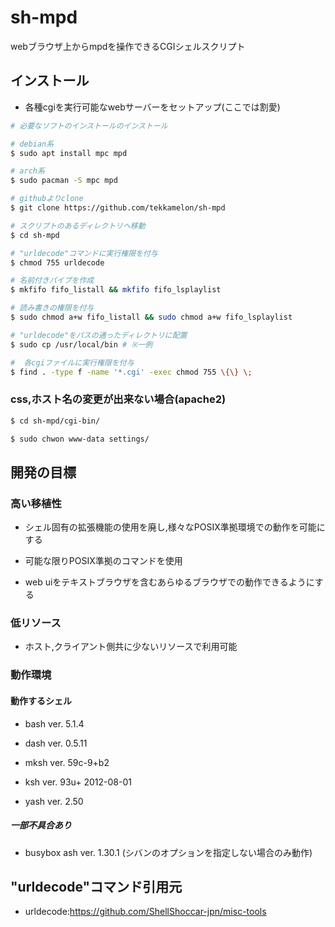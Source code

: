 # sh-mpd

webブラウザ上からmpdを操作できるCGIシェルスクリプト

## インストール 

- 各種cgiを実行可能なwebサーバーをセットアップ(ここでは割愛)

```sh
# 必要なソフトのインストールのインストール

# debian系
$ sudo apt install mpc mpd

# arch系
$ sudo pacman -S mpc mpd

# githubよりclone
$ git clone https://github.com/tekkamelon/sh-mpd

# スクリプトのあるディレクトリへ移動
$ cd sh-mpd

# "urldecode"コマンドに実行権限を付与
$ chmod 755 urldecode

# 名前付きパイプを作成
$ mkfifo fifo_listall && mkfifo fifo_lsplaylist

# 読み書きの権限を付与
$ sudo chmod a+w fifo_listall && sudo chmod a+w fifo_lsplaylist

# "urldecode"をパスの通ったディレクトリに配置 
$ sudo cp /usr/local/bin # ※一例

#  各cgiファイルに実行権限を付与
$ find . -type f -name '*.cgi' -exec chmod 755 \{\} \;

```

### css,ホスト名の変更が出来ない場合(apache2)

```sh
$ cd sh-mpd/cgi-bin/

$ sudo chwon www-data settings/
```

## 開発の目標

### 高い移植性

- シェル固有の拡張機能の使用を廃し,様々なPOSIX準拠環境での動作を可能にする

- 可能な限りPOSIX準拠のコマンドを使用

- web uiをテキストブラウザを含むあらゆるブラウザでの動作できるようにする

### 低リソース

- ホスト,クライアント側共に少ないリソースで利用可能

### 動作環境

#### 動作するシェル

- bash ver. 5.1.4

- dash ver. 0.5.11

- mksh ver. 59c-9+b2

- ksh ver. 93u+ 2012-08-01

- yash ver. 2.50

##### 一部不具合あり

- busybox ash ver. 1.30.1 (シバンのオプションを指定しない場合のみ動作)

## "urldecode"コマンド引用元

- urldecode:https://github.com/ShellShoccar-jpn/misc-tools
